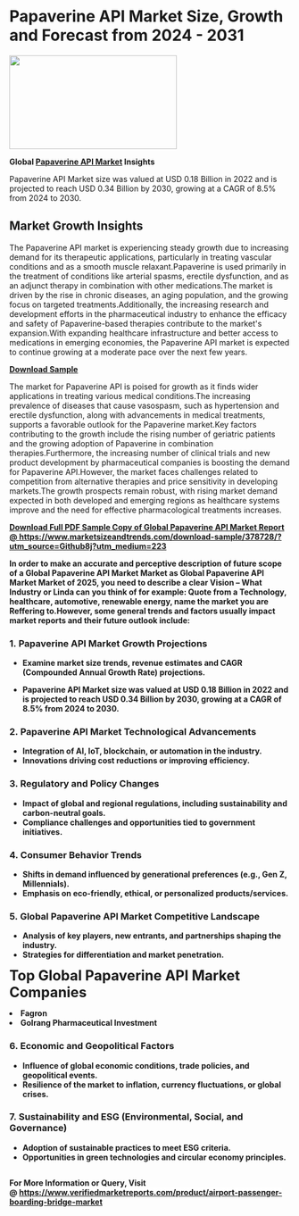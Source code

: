 <H1>Papaverine API Market Size, Growth and Forecast from 2024 - 2031</H1><img class="aligncenter size-medium wp-image-584254" src="https://thirdeyenews.in/wp-content/uploads/2024/09/Global-Market-Research-300x168.jpeg" alt="" width="300" height="168" /><p><strong>Global&nbsp;<a href="https://www.marketsizeandtrends.com/download-sample/378728/?utm_source=Github8j?utm_medium=223">Papaverine API Market</a> Insights</strong></p><p>Papaverine API Market size was valued at USD 0.18 Billion in 2022 and is projected to reach USD 0.34 Billion by 2030, growing at a CAGR of 8.5% from 2024 to 2030.</p><p><h2>Market Growth Insights</h2> <p>The Papaverine API market is experiencing steady growth due to increasing demand for its therapeutic applications, particularly in treating vascular conditions and as a smooth muscle relaxant.Papaverine is used primarily in the treatment of conditions like arterial spasms, erectile dysfunction, and as an adjunct therapy in combination with other medications.The market is driven by the rise in chronic diseases, an aging population, and the growing focus on targeted treatments.Additionally, the increasing research and development efforts in the pharmaceutical industry to enhance the efficacy and safety of Papaverine-based therapies contribute to the market's expansion.With expanding healthcare infrastructure and better access to medications in emerging economies, the Papaverine API market is expected to continue growing at a moderate pace over the next few years.</p> <p><strong><a href="#">Download Sample</a></strong></p> <p>The market for Papaverine API is poised for growth as it finds wider applications in treating various medical conditions.The increasing prevalence of diseases that cause vasospasm, such as hypertension and erectile dysfunction, along with advancements in medical treatments, supports a favorable outlook for the Papaverine market.Key factors contributing to the growth include the rising number of geriatric patients and the growing adoption of Papaverine in combination therapies.Furthermore, the increasing number of clinical trials and new product development by pharmaceutical companies is boosting the demand for Papaverine API.However, the market faces challenges related to competition from alternative therapies and price sensitivity in developing markets.The growth prospects remain robust, with rising market demand expected in both developed and emerging regions as healthcare systems improve and the need for effective pharmacological treatments increases.</p> <p><strong><a href="#"></p><p><span class=""><strong>Download Full PDF Sample Copy of Global Papaverine API Market Report</strong> @ <a href="https://www.marketsizeandtrends.com/download-sample/378728/?utm_source=Github8j?utm_medium=223" target="_blank">https://www.marketsizeandtrends.com/download-sample/378728/?utm_source=Github8j?utm_medium=223</a></span></p><p>In order to make an accurate and perceptive description of future scope of a Global&nbsp;Papaverine API Market Market as Global&nbsp;Papaverine API Market Market of 2025, you need to describe a clear Vision &ndash; What Industry or Linda can you think of for example: Quote from a Technology, healthcare, automotive, renewable energy, name the market you are Reffering to.However, some general trends and factors usually impact market reports and their future outlook include:</p><h3>1.&nbsp;<strong>Papaverine API Market Growth Projections</strong></h3><ul><li>Examine market size trends, revenue estimates and CAGR (Compounded Annual Growth Rate) projections.</li><li><p>Papaverine API Market size was valued at USD 0.18 Billion in 2022 and is projected to reach USD 0.34 Billion by 2030, growing at a CAGR of 8.5% from 2024 to 2030.</p></li></ul><h3>2.&nbsp;<strong>Papaverine API Market Technological Advancements</strong></h3><ul><li>Integration of AI, IoT, blockchain, or automation in the industry.</li><li>Innovations driving cost reductions or improving efficiency.</li></ul><h3>3.&nbsp;<strong>Regulatory and Policy Changes</strong></h3><ul><li>Impact of global and regional regulations, including sustainability and carbon-neutral goals.</li><li>Compliance challenges and opportunities tied to government initiatives.</li></ul><h3>4.&nbsp;<strong>Consumer Behavior Trends</strong></h3><ul><li>Shifts in demand influenced by generational preferences (e.g., Gen Z, Millennials).</li><li>Emphasis on eco-friendly, ethical, or personalized products/services.</li></ul><h3>5.&nbsp;<strong>Global Papaverine API Market Competitive Landscape</strong></h3><ul><li>Analysis of key players, new entrants, and partnerships shaping the industry.</li><li>Strategies for differentiation and market penetration.</li></ul><p data-pm-slice="1 1 []"><span style="color: inherit; font-family: inherit; font-size: 25px;">Top Global Papaverine API Market Companies</span></p><div class="" data-test-id=""><p><li>Fagron</li><li> Golrang Pharmaceutical Investment</li></p></div><h3>6.&nbsp;<strong>Economic and Geopolitical Factors</strong></h3><ul><li>Influence of global economic conditions, trade policies, and geopolitical events.</li><li>Resilience of the market to inflation, currency fluctuations, or global crises.</li></ul><h3>7.&nbsp;<strong>Sustainability and ESG (Environmental, Social, and Governance)</strong></h3><ul><li>Adoption of sustainable practices to meet ESG criteria.</li><li>Opportunities in green technologies and circular economy principles.</li></ul><h2><strong style="font-size: 14px;">For More Information or Query, Visit @&nbsp;</strong><a style="background-color: #ffffff; font-size: 14px;" href="https://www.marketsizeandtrends.com/report/papaverine-api-market/" target="_blank">https://www.verifiedmarketreports.com/product/airport-passenger-boarding-bridge-market</a></h2>